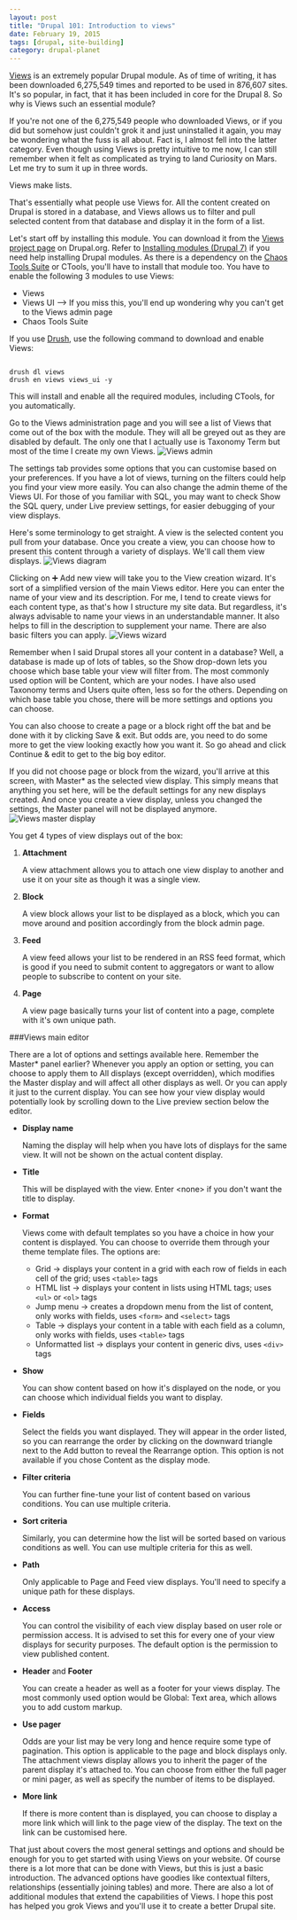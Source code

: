 ```yaml
---
layout: post
title: "Drupal 101: Introduction to views"
date: February 19, 2015
tags: [drupal, site-building]
category: drupal-planet
---
```

[Views](https://www.drupal.org/project/views) is an extremely popular Drupal module. As of time of writing, it has been downloaded 6,275,549 times and reported to be used in 876,607 sites. It's so popular, in fact, that it has been included in core for the Drupal 8. So why is Views such an essential module?

If you're not one of the 6,275,549 people who downloaded Views, or if you did but somehow just couldn't grok it and just uninstalled it again, you may be wondering what the fuss is all about. Fact is, I almost fell into the latter category. Even though using Views is pretty intuitive to me now, I can still remember when it felt as complicated as trying to land Curiosity on Mars. Let me try to sum it up in three words.

Views make lists. 

That's essentially what people use Views for. All the content created on Drupal is stored in a database, and Views allows us to filter and pull selected content from that database and display it in the form of a list.

Let's start off by installing this module. You can download it from the [Views project page](https://www.drupal.org/project/views) on Drupal.org. Refer to [Installing modules (Drupal 7)](https://www.drupal.org/documentation/install/modules-themes/modules-7) if you need help installing Drupal modules. As there is a dependency on the [Chaos Tools Suite](http://drupal.org/project/ctools) or CTools, you'll have to install that module too. You have to enable the following 3 modules to use Views:
<ul>
<li class="no-margin">Views</li>
<li class="no-margin">Views UI --> If you miss this, you'll end up wondering why you can't get to the Views admin page</li>
<li>Chaos Tools Suite</li>
</ul>

If you use [Drush](https://github.com/drush-ops/drush), use the following command to download and enable Views:
<pre><code class="language-bash">
drush dl views
drush en views views_ui -y
</code></pre>
This will install and enable all the required modules, including CTools, for you automatically.

Go to the Views administration page and you will see a list of Views that come out of the box with the module. They will all be greyed out as they are disabled by default. The only one that I actually use is Taxonomy Term but most of the time I create my own Views. 
<img src="{{ site.url }}/images/posts/views-admin.jpg" alt="Views admin"/>

The settings tab provides some options that you can customise based on your preferences. If you have a lot of views, turning on the filters could help you find your view more easily. You can also change the admin theme of the Views UI. For those of you familiar with SQL, you may want to check Show the SQL query, under Live preview settings, for easier debugging of your view displays.

Here's some terminology to get straight. A view is the selected content you pull from your database. Once you create a view, you can choose how to present this content through a variety of displays. We'll call them view displays.
<img src="{{ site.url }}/images/posts/views-diagram.jpg" alt="Views diagram"/>

Clicking on &#10133; Add new view will take you to the View creation wizard. It's sort of a simplified version of the main Views editor. Here you can enter the name of your view and its description. For me, I tend to create views for each content type, as that's how I structure my site data. But regardless, it's always advisable to name your views in an understandable manner. It also helps to fill in the description to supplement your name. There are also basic filters you can apply. 
<img src="{{ site.url }}/images/posts/views-wizard.jpg" alt="Views wizard"/>

Remember when I said Drupal stores all your content in a database? Well, a database is made up of lots of tables, so the Show drop-down lets you choose which base table your view will filter from.  The most commonly used option will be Content, which are your nodes. I have also used Taxonomy terms and Users quite often, less so for the others. Depending on which base table you chose, there will be more settings and options you can choose.

You can also choose to create a page or a block right off the bat and be done with it by clicking Save & exit. But odds are, you need to do some more to get the view looking exactly how you want it. So go ahead and click Continue & edit to get to the big boy editor.

If you did not choose page or block from the wizard, you'll arrive at this screen, with Master* as the selected view display. This simply means that anything you set here, will be the default settings for any new displays created. And once you create a view display, unless you changed the settings, the Master panel will not be displayed anymore.
<img src="{{ site.url }}/images/posts/views-master.jpg" alt="Views master display"/>

You get 4 types of view displays out of the box:

1. **Attachment**
    
    A view attachment allows you to attach one view display to another and use it on your site as though it was a single view.

2. **Block**
    
    A view block allows your list to be displayed as a block, which you can move around and position accordingly from the block admin page.

3. **Feed**
    
    A view feed allows your list to be rendered in an RSS feed format, which is good if you need to submit content to aggregators or want to allow people to subscribe to content on your site.   

4. **Page**
    
    A view page basically turns your list of content into a page, complete with it's own unique path. 

###Views main editor

There are a lot of options and settings available here. Remember the Master* panel earlier? Whenever you apply an option or setting, you can choose to apply them to All displays (except overridden), which modifies the Master display and will affect all other displays as well. Or you can apply it just to the current display. You can see how your view display would potentially look by scrolling down to the Live preview section below the editor.

- **Display name**

    Naming the display will help when you have lots of displays for the same view. It will not be shown on the actual content display.

- **Title**
    
    This will be displayed with the view. Enter &lt;none&gt; if you don't want the title to display.

- **Format**
    
    Views come with default templates so you have a choice in how your content is displayed. You can choose to override them through your theme template files. The options are:

    - Grid &rarr; displays your content in a grid with each row of fields in each cell of the grid; uses <code class="language-markup">&lt;table&gt;</code> tags
    - HTML list &rarr; displays your content in lists using HTML tags; uses <code class="language-markup">&lt;ul&gt;</code> or <code class="language-markup">&lt;ol&gt;</code> tags
    - Jump menu &rarr; creates a dropdown menu from the list of content, only works with fields, uses <code class="language-markup">&lt;form&gt;</code> and <code class="language-markup">&lt;select&gt;</code> tags
    - Table &rarr; displays your content in a table with each field as a column, only works with fields, uses <code class="language-markup">&lt;table&gt;</code> tags
    - Unformatted list &rarr; displays your content in generic divs, uses <code class="language-markup">&lt;div&gt;</code> tags

- **Show**

    You can show content based on how it's displayed on the node, or you can choose which individual fields you want to display.

- **Fields**
    
    Select the fields you want displayed. They will appear in the order listed, so you can rearrange the order by clicking on the downward triangle next to the Add button to reveal the Rearrange option. This option is not available if you chose Content as the display mode.

- **Filter criteria**

    You can further fine-tune your list of content based on various conditions. You can use multiple criteria.

- **Sort criteria**
    
    Similarly, you can determine how the list will be sorted based on various conditions as well. You can use multiple criteria for this as well.

- **Path**
    
    Only applicable to Page and Feed view displays. You'll need to specify a unique path for these displays.

- **Access**

    You can control the visibility of each view display based on user role or permission access. It is advised to set this for every one of your view displays for security purposes. The default option is the permission to view published content.

- **Header** and **Footer**

    You can create a header as well as a footer for your views display. The most commonly used option would be Global: Text area, which allows you to add custom markup.

- **Use pager**

    Odds are your list may be very long and hence require some type of pagination. This option is applicable to the page and block displays only. The attachment views display allows you to inherit the pager of the parent display it's attached to. You can choose from either the full pager or mini pager, as well as specify the number of items to be displayed. 

- **More link**

    If there is more content than is displayed, you can choose to display a more link which will link to the page view of the display. The text on the link can be customised here.

That just about covers the most general settings and options and should be enough for you to get started with using Views on your website. Of course there is a lot more that can be done with Views, but this is just a basic introduction. The advanced options have goodies like contextual filters, relationships (essentially joining tables) and more. There are also a lot of additional modules that extend the capabilities of Views. I hope this post has helped you grok Views and you'll use it to create a better Drupal site.
